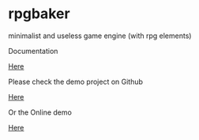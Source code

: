 # rpgbaker

minimalist and useless game engine (with rpg elements)

Documentation

[Here](https://domdumont.github.io/rpgbaker/)

Please check the demo project on Github

[Here](https://github.com/DomDumont/rpgbaker-demo)

Or the Online demo

[Here](https://domdumont.github.io/rpgbaker-demo/)
